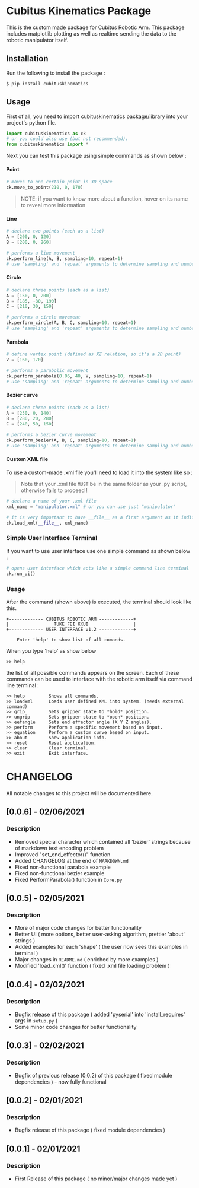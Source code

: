 # Cubitus Kinematics Package

This is the custom made package for Cubitus Robotic Arm. This package includes matplotlib plotting as well as realtime sending the data to the robotic manipulator itself.

## Installation

Run the following to install the package :

```console
$ pip install cubituskinematics
```

## Usage

First of all, you need to import cubituskinematics package/library into your project's python file.

```python
import cubituskinematics as ck
# or you could also use (but not recommended):
from cubituskinematics import *
```

Next you can test this package using simple commands as shown below :

#### Point
```python
# moves to one certain point in 3D space
ck.move_to_point(210, 0, 170)
```

> NOTE: if you want to know more about a function, hover on its name to reveal more information

#### Line
```python
# declare two points (each as a list)
A = [200, 0, 120]
B = [200, 0, 260]

# performs a line movement
ck.perform_line(A, B, sampling=10, repeat=1)
# use 'sampling' and 'repeat' arguments to determine sampling and number of repetitions
```

#### Circle
```python
# declare three points (each as a list)
A = [150, 0, 200]
B = [185, -80, 190]
C = [210, 30, 150]

# performs a circle movement
ck.perform_circle(A, B, C, sampling=10, repeat=1)
# use 'sampling' and 'repeat' arguments to determine sampling and number of repetitions
```

#### Parabola
```python
# define vertex point (defined as XZ relation, so it's a 2D point)
V = [160, 170]

# performs a parabolic movement
ck.perform_parabola(0.06, 40, V, sampling=10, repeat=1)
# use 'sampling' and 'repeat' arguments to determine sampling and number of repetitions
```

#### Bezier curve
```python
# declare three points (each as a list)
A = [230, 0, 140]
B = [280, 20, 280]
C = [240, 50, 150]

# performs a bezier curve movement
ck.perform_bezier(A, B, C, sampling=10, repeat=1)
# use 'sampling' and 'repeat' arguments to determine sampling and number of repetitions
```

#### Custom XML file

To use a custom-made .xml file you'll need to load it into the system like so :
> Note that your .xml file `MUST` be in the same folder as your .py script, otherwise fails to proceed !

```python
# declare a name of your .xml file
xml_name = "manipulator.xml" # or you can use just "manipulator"

# it is very important to have __file__ as a first argument as it indicates relative file path to your .xml file
ck.load_xml(__file__, xml_name)
```

### Simple User Interface Terminal

If you want to use user interface use one simple command as shown below :

```python
# opens user interface which acts like a simple command line terminal
ck.run_ui()
```

### Usage

After the command (shown above) is executed, the terminal should look like this.

```console
+------------- CUBITUS ROBOTIC ARM -------------+
|                 TUKE FEI KKUI                 |
+------------- USER INTERFACE v1.2 -------------+

    Enter 'help' to show list of all comands.
```

When you type 'help' as show below

```console
>> help
```

the list of all possible commands appears on the screen. Each of these commands can be used to interface with the robotic arm itself via command line terminal :

```console
>> help         Shows all commands.
>> loadxml      Loads user defined XML into system. (needs external command)
>> grip         Sets gripper state to *hold* position.
>> ungrip       Sets gripper state to *open* position.
>> eefangle     Sets end effector angle (X Y Z angles).
>> perform      Perform a specific movement based on input.
>> equation     Perform a custom curve based on input.
>> about        Show application info.
>> reset        Reset application.
>> clear        Clear terminal.
>> exit         Exit interface.
```

# CHANGELOG
All notable changes to this project will be documented here.

## [0.0.6] - 02/06/2021
### Description
- Removed special character which contained all 'bezier' strings because of markdown text encoding problem
- Improved "set_end_effector()" function
- Added CHANGELOG at the end of `MARKDOWN.md`
- Fixed non-functional parabola example
- Fixed non-functional bezier example
- Fixed PerformParabola() function in `Core.py`

## [0.0.5] - 02/05/2021
### Description
- More of major code changes for better functionality
- Better UI ( more options, better user-asking algorithm, prettier 'about' strings )
- Added examples for each 'shape' ( the user now sees this examples in terminal )
- Major changes in `README.md` ( enriched by more examples )
- Modified 'load_xml()' function ( fixed .xml file loading problem )

## [0.0.4] - 02/02/2021
### Description
- Bugfix release of this package ( added 'pyserial' into 'install_requires' args in `setup.py` )
- Some minor code changes for better functionality

## [0.0.3] - 02/02/2021
### Description
- Bugfix of previous release (0.0.2) of this package ( fixed module dependencies ) - now fully functional

## [0.0.2] - 02/01/2021
### Description
- Bugfix release of this package ( fixed module dependencies )

## [0.0.1] - 02/01/2021
### Description
- First Release of this package ( no minor/major changes made yet )